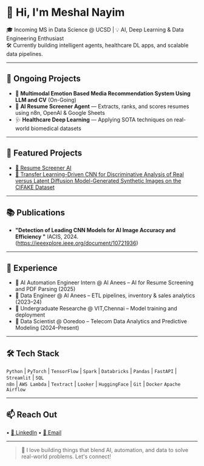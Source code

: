# 👋 Hi, I'm Meshal Nayim

🎓 Incoming MS in Data Science @ UCSD | 💡 AI, Deep Learning & Data Engineering Enthusiast  
🛠 Currently building intelligent agents, healthcare DL apps, and scalable data pipelines.

---

## 🔬 Ongoing Projects
- 🧠 **Multimodal Emotion Based Media Recommendation System Using LLM and CV** (On-Going)
- 🧰 **AI Resume Screener Agent** — Extracts, ranks, and scores resumes using n8n, OpenAI & Google Sheets
- 🩺 **Healthcare Deep Learning** — Applying SOTA techniques on real-world biomedical datasets

---

## 📌 Featured Projects
- [🔗 Resume Screener AI](https://github.com/meshalnayim/resume-screener)
- [🔗 Transfer Learning-Driven CNN for Discriminative Analysis of Real versus Latent Diffusion Model-Generated Synthetic Images on the CIFAKE Dataset](https://github.com/meshalnayim/)

---

## 📚 Publications
- **"Detection of Leading CNN Models for AI Image Accuracy and Efficiency
"** IACIS, 2024. (https://ieeexplore.ieee.org/document/10721936)

---

## 💼 Experience
- 🧠 AI Automation Engineer Intern @ Al Anees – AI for Resume Screening and PDF Parsing (2025)
- 🔢 Data Engineer @ Al Anees – ETL pipelines, inventory & sales analytics (2023–24)
- 🧪 Undergraduate Researche @ VIT,Chennai – Model training and deployment
- 📶 Data Scientist @ Ooredoo – Telecom Data Analytics and Predictive Modeling (2024–Present)  


---

## 🛠️ Tech Stack
`Python` | `PyTorch` | `TensorFlow` | `Spark` | `Databricks` | `Pandas` | `FastAPI` | `Streamlit` | `SQL`  
`n8n` | `AWS Lambda` | `Textract` | `Looker` | `HuggingFace` | `Git` | `Docker`  `Apache Airflow`

---

## 📫 Reach Out
 • [💼 LinkedIn](https://www.linkedin.com/in/meshal-nayim-b13750231/) • [📧 Email](mailto:meshalnayim10@gmail.com)

---

> 🚀 I love building things that blend AI, automation, and data to solve real-world problems. Let's connect!

